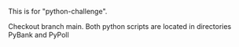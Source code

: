 This is for "python-challenge".

Checkout branch main.
Both python scripts are located in directories PyBank and PyPoll
